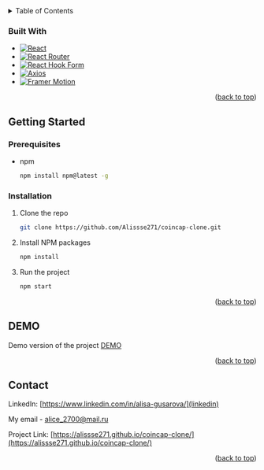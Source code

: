<!-- TABLE OF CONTENTS -->
<details>
  <summary>Table of Contents</summary>
  <ol>
    <li>
      <ul>
        <li><a href="#built-with">Built With</a></li>
      </ul>
    </li>
    <li>
      <a href="#getting-started">Getting Started</a>
      <ul>
        <li><a href="#prerequisites">Prerequisites</a></li>
        <li><a href="#installation">Installation</a></li>
      </ul>
    </li>
    <li><a href="#usage">DEMO</a></li>
    <li><a href="#contact">Contact</a></li>
  </ol>
</details>

<!-- ABOUT THE PROJECT -->

### Built With

-   [![React][react.js]][react-url]
-   [![React Router][reactrouter.com]][react-router-url]
-   [![React Hook Form][react-hook-form.com]][react-hook-form-url]
-   [![Axios][axios-http.com]][axios-url]
-   [![Framer Motion][framer.com]][framer-url]

<p align="right">(<a href="#readme-top">back to top</a>)</p>

<!-- GETTING STARTED -->

## Getting Started

### Prerequisites

-   npm
    ```sh
    npm install npm@latest -g
    ```

### Installation

1. Clone the repo
    ```sh
    git clone https://github.com/Alissse271/coincap-clone.git
    ```
2. Install NPM packages
    ```sh
    npm install
    ```
3. Run the project
    ```sh
    npm start
    ```

<p align="right">(<a href="#readme-top">back to top</a>)</p>

<!-- USAGE EXAMPLES -->

## DEMO

Demo version of the project [DEMO](https://alissse271.github.io/coincap-clone/)

<p align="right">(<a href="#readme-top">back to top</a>)</p>

<!-- CONTACT -->

## Contact

LinkedIn: [https://www.linkedin.com/in/alisa-gusarova/](linkedin)

My email - [alice_2700@mail.ru](alice_2700@mail.ru)

Project Link: [https://alissse271.github.io/coincap-clone/](https://alissse271.github.io/coincap-clone/)

<p align="right">(<a href="#readme-top">back to top</a>)</p>

[linkedin-shield]: https://img.shields.io/badge/-LinkedIn-black.svg?style=for-the-badge&logo=linkedin&colorB=555
[linkedin-url]: https://www.linkedin.com/in/alisa-gusarova/
[react-hook-form.com]: https://img.shields.io/badge/-react--hook--form-1e2a4a?style=for-the-badge&logo=react-hook-form&logoColor=ec5990
[react-hook-form-url]: https://react-hook-form.com/
[framer.com]: https://img.shields.io/badge/-framer--motion-DD0031?style=for-the-badge&logo=framer&logoColor=black
[framer-url]: https://www.framer.com/
[reactrouter.com]: https://img.shields.io/badge/React_Router-CA4245?style=for-the-badge&logo=react-router&logoColor=white
[react-router-url]: https://reactrouter.com/
[react.js]: https://img.shields.io/badge/React-20232A?style=for-the-badge&logo=react&logoColor=61DAFB
[react-url]: https://reactjs.org/
[axios-http.com]: https://img.shields.io/badge/-axios-671ddf?style=for-the-badge&logo=axios&logoColor=white
[axios-url]: https://axios-http.com/ru/docs/intro
